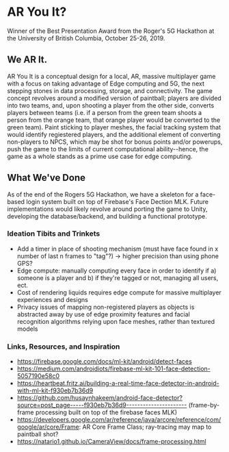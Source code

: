 # AR You It? 
Winner of the Best Presentation Award from the Roger's 5G Hackathon at the University of British Columbia, October 25-26, 2019.

## We AR It.
AR You It is a conceptual design for a local, AR, massive multiplayer game with a focus on taking advantage of Edge computing and 5G, the next stepping stones in data processing, storage, and connectivity. The game concept revolves around a modified version of paintball; players are divided into two teams, and, upon shooting a player from the other side, converts players between teams (i.e. if a person from the green team shoots a person from the orange team, that orange player would be converted to the green team). Paint sticking to player meshes, the facial tracking system that would identify regiestered players, and the additional element of converting non-players to NPCS, which may be shot for bonus points and/or powerups, push the game to the limits of current computational ability--hence, the game as a whole stands as a prime use case for edge computing.

## What We've Done
As of the end of the Rogers 5G Hackathon, we have a skeleton for a face-based login system built on top of Firebase's Face Dection MLK. Future implementations would likely revolve around porting the game to Unity, developing the database/backend, and building a functional prototype.

### Ideation Tibits and Trinkets
- Add a timer in place of shooting mechanism (must have face found in x number of last n frames to "tag"?) -> higher precision than using phone GPS?
- Edge compute: manually computing every face in order to identify if a) someone is a player and b) if they're tagged or not, managing all users, ect.
- Cost of rendering liquids requires edge compute for massive multiplayer experiences and designs
- Privacy issues of mapping non-registered players as objects is abstracted away by use of edge proximity features and facial recognition algorithms relying upon face meshes, rather than textured models

### Links, Resources, and Inspiration
- https://firebase.google.com/docs/ml-kit/android/detect-faces
- https://medium.com/androidiots/firebase-ml-kit-101-face-detection-5057190e58c0
- https://heartbeat.fritz.ai/building-a-real-time-face-detector-in-android-with-ml-kit-f930eb7b36d9
- https://github.com/husaynhakeem/android-face-detector?source=post_page-----f930eb7b36d9---------------------- (frame-by-frame processing built on top of the firebase faces MLK)
- https://developers.google.com/ar/reference/java/arcore/reference/com/google/ar/core/Frame: AR Core Frame Class; ray-tracing may map to paintball shot?
- https://natario1.github.io/CameraView/docs/frame-processing.html
